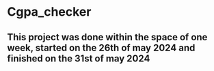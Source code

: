# Cgpa_checker 
## This project was done within the space of one week, started on the 26th of may 2024 and finished on the 31st of may 2024
